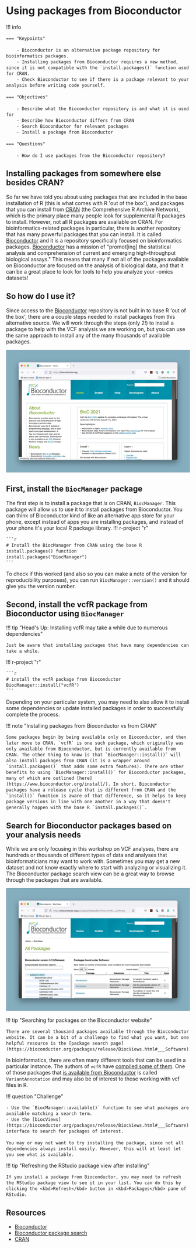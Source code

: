 # Using packages from Bioconductor

!!! info 

    === "Keypoints"

        - Bioconductor is an alternative package repository for bioinformatics packages.
        - Installing packages from Bioconductor requires a new method, since it is not compatible with the `install.packages()` function used for CRAN.
        - Check Bioconductor to see if there is a package relevant to your analysis before writing code yourself.

    === "Objectives"

        - Describe what the Bioconductor repository is and what it is used for
        - Describe how Bioconductor differs from CRAN
        - Search Bioconductor for relevant packages
        - Install a package from Bioconductor
    
    === "Questions"
    
        - How do I use packages from the Bioconductor repository?


## Installing packages from somewhere else besides CRAN?

So far we have told you about using packages that are included in the
base installation of R (this is what comes with R 'out of the box'), and
packages that you can install from [CRAN](https://cran.r-project.org/)
(the Comprehensive R Archive Network), which is the primary place many
people look for supplemental R packages to install. However, not all R
packages are available on CRAN. For bioinformatics-related packages in
particular, there is another repository that has many powerful packages
that you can install. It is called
[Bioconductor](https://bioconductor.org/) and it is a repository
specifically focused on bioinformatics packages.
[Bioconductor](https://bioconductor.org/) has a mission of
"promot\[ing\] the statistical analysis and comprehension of current and
emerging high-throughput biological assays." This means that many if not
all of the packages available on Bioconductor are focused on the
analysis of biological data, and that it can be a great place to look
for tools to help you analyze your -omics datasets!

## So how do I use it?

Since access to the [Bioconductor](https://bioconductor.org/) repository
is not built in to base R 'out of the box', there are a couple steps
needed to install packages from this alternative source. We will work
through the steps (only 2!) to install a package to help with the VCF
analysis we are working on, but you can use the same approach to install
any of the many thousands of available packages.

![bioconductor_homepage](../figures/bioconductor_website_screenshot.jpg)

## First, install the `BiocManager` package

The first step is to install a package that *is* on CRAN, `BiocManager`.
This package will allow us to use it to install packages from
Bioconductor. You can think of Bioconductor kind of like an alternative
app store for your phone, except instead of apps you are installing
packages, and instead of your phone it's your local R package library.
!!! r-project "r"

    ```r
    # Install the BiocManager from CRAN using the base R install.packages() function 
    install.packages("BiocManager")
    ```

To check if this worked (and also so you can make a note of the version
for reproducibility purposes), you can run `BiocManager::version()` and
it should give you the version number.


## Second, install the vcfR package from Bioconductor using `BiocManager`

!!! tip "Head's Up: Installing vcfR may take a while due to numerous dependencies"

    Just be aware that installing packages that have many dependencies can take a while.

!!! r-project "r"

    ```r
    # install the vcfR package from Bioconductor 
    BiocManager::install("vcfR")
    ```

Depending on your particular system, you may need to also allow it to
install some dependencies or update installed packages in order to
successfully complete the process.

!!! note "Installing packages from Bioconductor vs from CRAN"

    Some packages begin by being available only on Bioconductor, and then later move to CRAN. `vcfR` is one such package, which originally was only available from Bioconductor, but is currently available from CRAN. The other thing to know is that `BiocManager::install()` will also install packages from CRAN (it is a wrapper around `install.packages()` that adds some extra features). There are other benefits to using `BiocManager::install()` for Bioconductor packages, many of which are outlined [here](https://www.bioconductor.org/install/). In short, Bioconductor packages have a release cycle that is different from CRAN and the `install()` function is aware of that difference, so it helps to keep package versions in line with one another in a way that doesn't generally happen with the base R `install.packages()`.


## Search for Bioconductor packages based on your analysis needs

While we are only focusing in this workshop on VCF analyses, there are
hundreds or thousands of different types of data and analyses that
bioinformaticians may want to work with. Sometimes you may get a new
dataset and not know exactly where to start with analyzing or
visualizing it. The Bioconductor package search view can be a great way
to browse through the packages that are available.

![bioconductor_search](../figures/bioconductor_search.jpg)

!!! tip "Searching for packages on the Bioconductor website"

    There are several thousand packages available through the Bioconductor website. It can be a bit of a challenge to find what you want, but one helpful resource is the [package search page](https://bioconductor.org/packages/release/BiocViews.html#___Software).

In bioinformatics, there are often many different tools that can be used
in a particular instance. The authors of `vcfR` have [compiled some of
them](https://github.com/knausb/vcfR#software-that-produce-vcf-files).
One of those packages that [is available from
Bioconductor](https://bioconductor.org/packages/release/bioc/html/VariantAnnotation.html)
is called `VariantAnnotation` and may also be of interest to those
working with vcf files in R.

!!! question "Challenge"

    - Use the `BiocManager::available()` function to see what packages are available matching a search term.
    - Use the [biocViews](https://bioconductor.org/packages/release/BiocViews.html#___Software) interface to search for packages of interest.

    You may or may not want to try installing the package, since not all dependencies always install easily. However, this will at least let you see what is available.

!!! tip "Refreshing the RStudio package view after installing"

    If you install a package from Bioconductor, you may need to refresh the RStudio package view to see it in your list. You can do this by clicking the <kbd>Refresh</kbd> button in <kbd>Packages</kbd> pane of RStudio.


## Resources

-   [Bioconductor](https://bioconductor.org/)
-   [Bioconductor package
    search](https://bioconductor.org/packages/release/BiocViews.html#___Software)
-   [CRAN](https://cran.r-project.org/)
